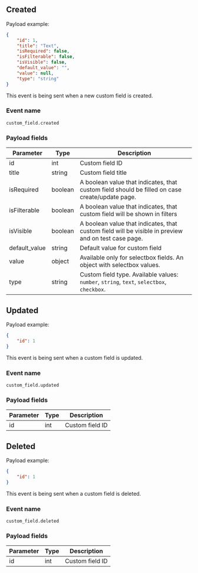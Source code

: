## Created

Payload example:

```json
{
    "id": 1,
    "title": "Text",
    "isRequired": false,
    "isFilterable": false,
    "isVisible": false,
    "default_value": "",
    "value": null,
    "type": "string"
}
```

This event is being sent when a new custom field is created.

### Event name

`custom_field.created`

### Payload fields

| Parameter     | Type    | Description                                                                                         |
|---------------|---------|-----------------------------------------------------------------------------------------------------|
| id            | int     | Custom field ID                                                                                     |
| title         | string  | Custom field title                                                                                  |
| isRequired    | boolean | A boolean value that indicates, that custom field should be filled on case create/update page.      |
| isFilterable  | boolean | A boolean value that indicates, that custom field will be shown in filters                          |
| isVisible     | boolean | A boolean value that indicates, that custom field will be visible in preview and on test case page. |
| default_value | string  | Default value for custom field                                                                      |
| value         | object  | Available only for selectbox fields. An object with selectbox values.                               |
| type          | string  | Custom field type. Available values: `number`, `string`, `text`, `selectbox`, `checkbox`.           |

## Updated

Payload example:

```json
{
    "id": 1
}
```

This event is being sent when a custom field is updated.

### Event name

`custom_field.updated`

### Payload fields

| Parameter | Type | Description     |
|-----------|------|-----------------|
| id        | int  | Custom field ID |

## Deleted

Payload example:

```json
{
    "id": 1
}
```

This event is being sent when a custom field is deleted.

### Event name

`custom_field.deleted`

### Payload fields

| Parameter | Type | Description     |
|-----------|------|-----------------|
| id        | int  | Custom field ID |
